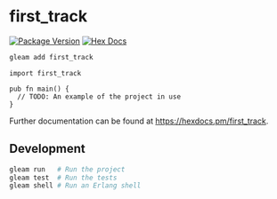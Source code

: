 # first_track

[![Package Version](https://img.shields.io/hexpm/v/first_track)](https://hex.pm/packages/first_track)
[![Hex Docs](https://img.shields.io/badge/hex-docs-ffaff3)](https://hexdocs.pm/first_track/)

```sh
gleam add first_track
```
```gleam
import first_track

pub fn main() {
  // TODO: An example of the project in use
}
```

Further documentation can be found at <https://hexdocs.pm/first_track>.

## Development

```sh
gleam run   # Run the project
gleam test  # Run the tests
gleam shell # Run an Erlang shell
```
